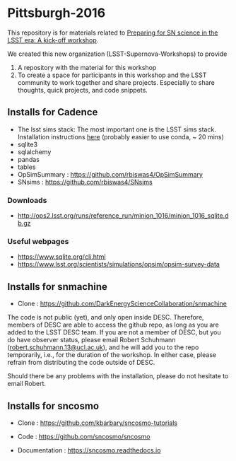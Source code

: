 # Pittsburgh-2016 
This repository is for materials related to [Preparing for SN science in the LSST era: A kick-off workshop](https://sites.google.com/site/lsstdescsn/).

We created this new organization (LSST-Supernova-Workshops) to provide

1. A repository with the material for this workshop
2. To create a space for participants in this workshop and the LSST community to work together and share projects. Especially to share thoughts, quick projects, and code snippets.



## Installs for Cadence
- The lsst sims stack: The most important one is the LSST sims stack. Installation instructions [here](https://confluence.lsstcorp.org/display/SIM/Catalogs+and+MAF) (probably easier to use conda, ~ 20 mins)
- sqlite3 
- sqlalchemy
- pandas
- tables
- OpSimSummary : https://github.com/rbiswas4/OpSimSummary
- SNsims       : https://github.com/rbiswas4/SNsims 

### Downloads
- http://ops2.lsst.org/runs/reference_run/minion_1016/minion_1016_sqlite.db.gz 

### Useful webpages
- https://www.sqlite.org/cli.html
- https://www.lsst.org/scientists/simulations/opsim/opsim-survey-data


## Installs for snmachine
- Clone : https://github.com/DarkEnergyScienceCollaboration/snmachine

The code is not public (yet), and only open inside DESC. Therefore, members of DESC are able to access the github repo, as long as you are added to the LSST DESC team. If you are not a member of DESC, but you do have observer status, please email Robert Schuhmann (robert.schuhmann.13@ucl.ac.uk), and he will add you to the repo temporarily, i.e., for the duration of the workshop. In either case, please refrain from distributing the code outside of DESC.

Should there be any problems with the installation, please do not hesitate to email Robert.


## Installs for sncosmo
- Clone : https://github.com/kbarbary/sncosmo-tutorials

- Code : https://github.com/sncosmo/sncosmo

- Documentation :  https://sncosmo.readthedocs.io